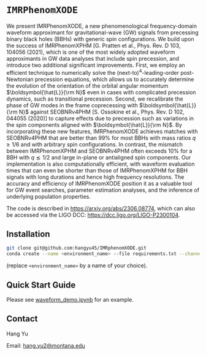 # `IMRPhenomXODE`

We present IMRPhenomXODE, a new phenomenological frequency-domain waveform approximant for gravitational-wave (GW) signals from precessing binary black holes (BBHs) with generic spin configurations. We build upon the success of IMRPhenomXPHM [G. Pratten et al., Phys. Rev. D 103, 104056 (2021), which is one of the most widely adopted waveform approximants in GW data analyses that include spin precession, and introduce two additional significant improvements. First, we employ an efficient technique to numerically solve the (next-to)$^4$-leading-order post-Newtonian precession equations, which allows us to accurately determine the evolution of the orientation of the orbital angular momentum $\boldsymbol{\hat{L}}{\rm N}$
even in cases with complicated precession dynamics, such as transitional precession. Second, we recalibrate the phase of GW modes in the frame coprecessing with 
$\boldsymbol{\hat{L}}{\rm N}$
against SEOBNRv4PHM [S. Ossokine et al., Phys. Rev. D 102, 044055 (2020)] to capture effects due to precession such as variations in the spin components aligned with $\boldsymbol{\hat{L}}{\rm N}$. 
By incorporating these new features, IMRPhenomXODE achieves matches with SEOBNRv4PHM that are better than 99% for most BBHs with mass ratios $q \geq 1/6$ and with arbitrary spin configurations. In contrast, the mismatch between IMRPhenomXPHM and SEOBNRv4PHM often exceeds 10% for a BBH with $q\lesssim 1/2$ and large in-plane or antialigned spin components. Our implementation is also computationally efficient, with waveform evaluation times that can even be shorter than those of IMRPhenomXPHM for BBH signals with long durations and hence high frequency resolutions. The accuracy and efficiency of IMRPhenomXODE position it as a valuable tool for GW event searches, parameter estimation analyses, and the inference of underlying population properties.

The code is described in https://arxiv.org/abs/2306.08774, which can also be accessed via the LIGO DCC: https://dcc.ligo.org/LIGO-P2300104. 

## Installation
```bash
git clone git@github.com:hangyu45/IMRphenomXODE.git
conda create --name <environment_name> --file requirements.txt --channel conda-forge
```
(replace `<environment_name>` by a name of your choice).

## Quick Start Guide

Please see [waveform_demo.ipynb](waveform_demo.ipynb) for an example.

## Contact

Hang Yu

Email: hang.yu2@montana.edu

